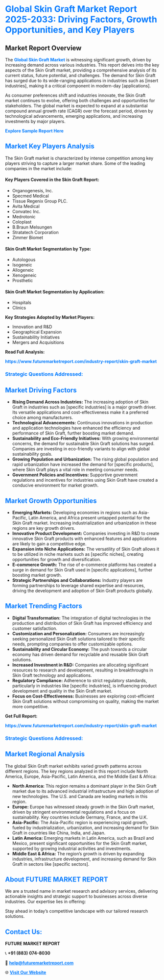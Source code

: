<h1 style="color: #007BFF;">Global Skin Graft Market Report 2025-2033: Driving Factors, Growth Opportunities, and Key Players</h1>

<section id="overview">
<h2>Market Report Overview</h2>
<p>The <a href="https://www.futuremarketreport.com/industry-report/skin-graft-market" style="color: #007BFF; text-decoration: none;"><strong>Global Skin Graft Market</strong></a> is witnessing significant growth, driven by increasing demand across various industries. This report delves into the key aspects of the Skin Graft market, providing a comprehensive analysis of its current status, future potential, and challenges. The demand for Skin Graft has surged due to its wide-ranging applications in industries such as [insert industries], making it a critical component in modern-day [applications].</p>
<p>As consumer preferences shift and industries innovate, the Skin Graft market continues to evolve, offering both challenges and opportunities for stakeholders. The global market is expected to expand at a substantial compound annual growth rate (CAGR) over the forecast period, driven by technological advancements, emerging applications, and increasing investments by major players.</p>
</section>

<section id="overview">
<p><a href="https://www.futuremarketreport.com/request-sample/reportId=63057" style="color: #007BFF; text-decoration: none;"><strong>Explore Sample Report Here</strong></a></p>
</section>

<section id="key-players">
<h2 style="color: #007BFF;">Market Key Players Analysis</h2>
<p>The Skin Graft market is characterized by intense competition among key players striving to capture a larger market share. Some of the leading companies in the market include:</p>
<h4>Key Players Covered in the Skin Graft Report:</h4>
<ul><li>Organogenesis, Inc.</li><li>Specmed Medical</li><li>Tissue Regenix Group PLC.</li><li>Avita Medical</li><li>Convatec Inc.</li><li>Medrotonic</li><li>Coloplast</li><li>B.Braun Melsungen</li><li>Stratatech Corporation</li><li>Zimmer Biomet</li></ul>
<h4>Skin Graft Market Segmentation by Type:</h4>
<ul><li>Autologous</li><li>Isogeneic</li><li>Allogeneic</li><li>Xenogeneic</li><li>Prosthetic</li></ul>

<h4>Skin Graft Market Segmentation by Application:</h4>
<ul><li>Hospitals</li><li>Clinics</li></ul>
<p><strong>Key Strategies Adopted by Market Players:</strong></p>
<ul>
<li>Innovation and R&D</li>
<li>Geographical Expansion</li>
<li>Sustainability Initiatives</li>
<li>Mergers and Acquisitions</li>
</ul>
</section>

<section>
<p><strong>Read Full Analysis: </strong></p><a href="https://www.futuremarketreport.com/industry-report/skin-graft-market" style="color: #007BFF; text-decoration: none;"><strong>https://www.futuremarketreport.com/industry-report/skin-graft-market</strong></a>
<h3 style="color: #007BFF;">Strategic Questions Addressed:</h3>
</section>

<section id="driving-factors">
<h2 style="color: #007BFF;">Market Driving Factors</h2>
<ul>
<li><strong>Rising Demand Across Industries:</strong> The increasing adoption of Skin Graft in industries such as [specific industries] is a major growth driver. Its versatile applications and cost-effectiveness make it a preferred choice among manufacturers.</li>
<li><strong>Technological Advancements:</strong> Continuous innovations in production and application technologies have enhanced the efficiency and performance of Skin Graft, further boosting market demand.</li>
<li><strong>Sustainability and Eco-Friendly Initiatives:</strong> With growing environmental concerns, the demand for sustainable Skin Graft solutions has surged. Companies are investing in eco-friendly variants to align with global sustainability goals.</li>
<li><strong>Growing Population and Urbanization:</strong> The rising global population and rapid urbanization have increased the demand for [specific products], where Skin Graft plays a vital role in meeting consumer needs.</li>
<li><strong>Government Policies and Incentives:</strong> Supportive government regulations and incentives for industries using Skin Graft have created a conducive environment for market growth.</li>
</ul>
</section>

<section id="growth-opportunities">
<h2 style="color: #007BFF;">Market Growth Opportunities</h2>
<ul>
<li><strong>Emerging Markets:</strong> Developing economies in regions such as Asia-Pacific, Latin America, and Africa present untapped potential for the Skin Graft market. Increasing industrialization and urbanization in these regions are key growth drivers.</li>
<li><strong>Innovative Product Development:</strong> Companies investing in R&D to create innovative Skin Graft products with enhanced features and applications are likely to gain a competitive edge.</li>
<li><strong>Expansion into Niche Applications:</strong> The versatility of Skin Graft allows it to be utilized in niche markets such as [specific niches], creating opportunities for growth and diversification.</li>
<li><strong>E-commerce Growth:</strong> The rise of e-commerce platforms has created a surge in demand for Skin Graft used in [specific applications], further boosting market growth.</li>
<li><strong>Strategic Partnerships and Collaborations:</strong> Industry players are forming partnerships to leverage shared expertise and resources, driving the development and adoption of Skin Graft products globally.</li>
</ul>
</section>

<section id="trending-factors">
<h2 style="color: #007BFF;">Market Trending Factors</h2>
<ul>
<li><strong>Digital Transformation:</strong> The integration of digital technologies in the production and distribution of Skin Graft has improved efficiency and customer satisfaction.</li>
<li><strong>Customization and Personalization:</strong> Consumers are increasingly seeking personalized Skin Graft solutions tailored to their specific needs, prompting companies to offer customizable options.</li>
<li><strong>Sustainability and Circular Economy:</strong> The push towards a circular economy has driven demand for recyclable and reusable Skin Graft solutions.</li>
<li><strong>Increased Investment in R&D:</strong> Companies are allocating significant resources to research and development, resulting in breakthroughs in Skin Graft technology and applications.</li>
<li><strong>Regulatory Compliance:</strong> Adherence to strict regulatory standards, particularly in industries like [specific industries], is influencing product development and quality in the Skin Graft market.</li>
<li><strong>Focus on Cost-Effectiveness:</strong> Businesses are exploring cost-efficient Skin Graft solutions without compromising on quality, making the market more competitive.</li>
</ul>
</section>

<section>
<p><strong>Get Full Report: </strong></p><a href="https://www.futuremarketreport.com/industry-report/skin-graft-market" style="color: #007BFF; text-decoration: none;"><strong>https://www.futuremarketreport.com/industry-report/skin-graft-market</strong></a>
<h3 style="color: #007BFF;">Strategic Questions Addressed:</h3>
</section>


<section id="regional-analysis">
<h2 style="color: #007BFF;">Market Regional Analysis</h2>
<p>The global Skin Graft market exhibits varied growth patterns across different regions. The key regions analyzed in this report include North America, Europe, Asia-Pacific, Latin America, and the Middle East & Africa:</p>
<ul>
<li><strong>North America:</strong> This region remains a dominant player in the Skin Graft market due to its advanced industrial infrastructure and high adoption of new technologies. The U.S. and Canada are leading markets in this region.</li>
<li><strong>Europe:</strong> Europe has witnessed steady growth in the Skin Graft market, driven by stringent environmental regulations and a focus on sustainability. Key countries include Germany, France, and the U.K.</li>
<li><strong>Asia-Pacific:</strong> The Asia-Pacific region is experiencing rapid growth, fueled by industrialization, urbanization, and increasing demand for Skin Graft in countries like China, India, and Japan.</li>
<li><strong>Latin America:</strong> Emerging markets in Latin America, such as Brazil and Mexico, present significant opportunities for the Skin Graft market, supported by growing industrial activities and investments.</li>
<li><strong>Middle East & Africa:</strong> The region’s growth is driven by expanding industries, infrastructure development, and increasing demand for Skin Graft in sectors like [specific sectors].</li>
</ul>
</section>

<footer>
<h2 style="color: #007BFF;">About FUTURE MARKET REPORT</h2>
<p>We are a trusted name in market research and advisory services, delivering actionable insights and strategic support to businesses across diverse industries. Our expertise lies in offering:</p>

<p>Stay ahead in today’s competitive landscape with our tailored research solutions.</p>

<h2 style="color: #007BFF;">Contact Us:</h2>
<p><strong>FUTURE MARKET REPORT</strong></p>
<p>📞 <strong>+91 (883) 074-8030</strong></p>
<p>📧 <strong><a href="mailto:help@futuremarketreport.com" style="color: #007BFF;">help@futuremarketreport.com</a></strong></p>
<p>🌐 <strong><a href="https://www.futuremarketreport.com/" style="color: #007BFF;">Visit Our Website</a></strong></p>
</footer>
